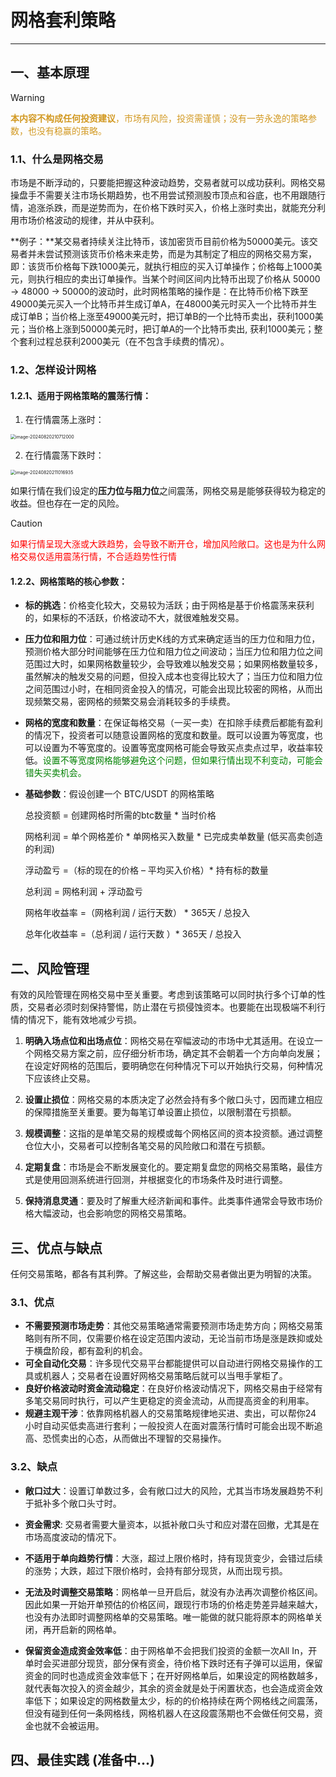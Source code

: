 # 网格套利策略

------

## 一、基本原理

> [!WARNING]
>
> <span style="color:rgb(210, 153, 34);"><span style="font-weight:bold;">本内容不构成任何投资建议</span>，市场有风险，投资需谨慎；没有一劳永逸的策略参数，也没有稳赢的策略。</span>

### 1.1、什么是网格交易

市场是不断浮动的，只要能把握这种波动趋势，交易者就可以成功获利。网格交易操盘手不需要关注市场长期趋势，也不用尝试预测股市顶点和谷底，也不用跟随行情，追涨杀跌，而是逆势而为，在价格下跌时买入，价格上涨时卖出，就能充分利用市场价格波动的规律，并从中获利。

**例子：**某交易者持续关注比特币，该加密货币目前价格为50000美元。该交易者并未尝试预测该货币价格未来走势，而是为其制定了相应的网格交易方案，即：该货币价格每下跌1000美元，就执行相应的买入订单操作；价格每上1000美元，则执行相应的卖出订单操作。当某个时间区间内比特币出现了价格从 50000 -> 48000 -> 50000的波动时，此时网格策略的操作是：在比特币价格下跌至49000美元买入一个比特币并生成订单A，在48000美元时买入一个比特币并生成订单B；当价格上涨至49000美元时，把订单B的一个比特币卖出，获利1000美元；当价格上涨到50000美元时，把订单A的一个比特币卖出,  获利1000美元；整个套利过程总获利2000美元（在不包含手续费的情况）。

### 1.2、怎样设计网格

#### 1.2.1、适用于网格策略的震荡行情：

1) 在行情震荡上涨时：

<img src="/Users/zou/data/www/blockchain-garden/images/grid-market-up.png" alt="image-20240820210712000" style="zoom:50%;left:0px;margin-left:0px;" />

2. 在行情震荡下跌时：

<img src="/Users/zou/data/www/blockchain-garden/images/grid-market-down.png" alt="image-20240820211016935" style="zoom:50%;margin-left:0px;" />

如果行情在我们设定的**压力位与阻力位**之间震荡，网格交易是能够获得较为稳定的收益。但也存在一定的风险。

> [!CAUTION]
>
> <span style="color:red">如果行情呈现大涨或大跌趋势，会导致不断开仓，增加风险敞口。这也是为什么网格交易仅适用震荡行情，不合适趋势性行情</span>



#### 1.2.2、网格策略的核心参数：

- **标的挑选**：价格变化较大，交易较为活跃；由于网格是基于价格震荡来获利的，如果标的不活跃，价格波动不大，就很难触发交易。

- **压力位和阻力位**：可通过统计历史K线的方式来确定适当的压力位和阻力位，预测价格大部分时间能够在压力位和阻力位之间波动；当压力位和阻力位之间范围过大时，如果网格数量较少，会导致难以触发交易；如果网格数量较多，虽然解决的触发交易的问题，但投入成本也变得比较大了；当压力位和阻力位之间范围过小时，在相同资金投入的情况，可能会出现比较密的网格，从而出现频繁交易，密网格的频繁交易会消耗较多的手续费。

- **网格的宽度和数量**：在保证每格交易（一买一卖）在扣除手续费后都能有盈利的情况下，投资者可以随意设置网格的宽度和数量。既可以设置为等宽度，也可以设置为不等宽度的。设置等宽度网格可能会导致买点卖点过早，收益率较低。<span style="color:green;">设置不等宽度网格能够避免这个问题，但如果行情出现不利变动，可能会错失买卖机会。</span>

- **基础参数**：假设创建一个 BTC/USDT 的网格策略

  总投资额 = 创建网格时所需的btc数量 * 当时价格

  网格利润 = 单个网格差价 * 单网格买入数量 * 已完成卖单数量 (低买高卖创造的利润)

  浮动盈亏 =（标的现在的价格 – 平均买入价格）* 持有标的数量

  总利润 = 网格利润 + 浮动盈亏

  网格年收益率 =（网格利润 / 运行天数） * 365天 /  总投入

  总年化收益率 =（总利润 / 运行天数 ）* 365天  / 总投入 



## 二、风险管理

有效的风险管理在网格交易中至关重要。考虑到该策略可以同时执行多个订单的性质，交易者必须时刻保持警惕，防止潜在亏损侵蚀资本。也要能在出现极端不利行情的情况下，能有效地减少亏损。

1. **明确入场点位和出场点位**：网格交易在窄幅波动的市场中尤其适用。在设立一个网格交易方案之前，应仔细分析市场，确定其不会朝着一个方向单向发展；在设定好网格的范围后，要明确您在何种情况下可以开始执行交易，何种情况下应该终止交易。

2. **设置止损位**：网格交易的本质决定了必然会持有多个敞口头寸，因而建立相应的保障措施至关重要。要为每笔订单设置止损位，以限制潜在亏损额。

3. **规模调整**：这指的是单笔交易的规模或每个网格区间的资本投资额。通过调整仓位大小，交易者可以控制各笔交易的风险敞口和潜在亏损额。

4. **定期复盘**：市场是会不断发展变化的。要定期复盘您的网格交易策略，最佳方式是使用回测系统进行回测，并根据变化的市场条件及时进行调整。

5. **保持消息灵通**：要及时了解重大经济新闻和事件。此类事件通常会导致市场价格大幅波动，也会影响您的网格交易策略。

   

## 三、优点与缺点

任何交易策略，都各有其利弊。了解这些，会帮助交易者做出更为明智的决策。

### 3.1、优点

- **不需要预测市场走势**：其他交易策略通常需要预测市场走势方向；网格交易策略则有所不同，仅需要价格在设定范围内波动，无论当前市场是涨是跌抑或处于横盘阶段，都有盈利的机会。
- **可全自动化交易**：许多现代交易平台都能提供可以自动进行网格交易操作的工具或机器人；交易者在设置好网格交易策略后就可以当甩手掌柜了。
- **良好价格波动时资金流动稳定**：在良好价格波动情况下，网格交易由于经常有多笔交易同时执行，可以产生更稳定的资金流动，从而提高资金的利用率。
- **规避主观干涉**：依靠网格机器人的交易策略规律地买进、卖出，可以帮你24 小时自动买低卖高进行套利；一般投资人在面对震荡行情时可能会出现不断追高、恐慌卖出的心态，从而做出不理智的交易操作。

### 3.2、缺点

- **敞口过大**：设置订单数过多，会有敞口过大的风险，尤其当市场发展趋势不利于抵补多个敞口头寸时。

- **资金需求**:  交易者需要大量资本，以抵补敞口头寸和应对潜在回撤，尤其是在市场高度波动的情况下。

- **不适用于单向趋势行情**：大涨，超过上限价格时，持有现货变少，会错过后续的涨势；大跌，超过下限价格时，会持有部分现货，从而出现亏损。

- **无法及时调整交易策略**：网格单一旦开启后，就没有办法再次调整价格区间。因此如果一开始开单预估的价格区间，跟现行市场的价格走势差异越来越大，也没有办法即时调整网格单的交易策略。唯一能做的就只能将原本的网格单关闭，再开启新的网格单。

- **保留资金造成资金效率低**：由于网格单不会把我们投资的金额一次All In，开单时会买进部分现货，部分保有资金，待价格下跌时还有子弹可以运用，保留资金的同时也造成资金效率低下；在开好网格单后，如果设定的网格数越多，就代表每次投入的资金越少，其余的资金就是处于闲置状态，也会造成资金效率低下；如果设定的网格数量太少，标的的价格持续在两个网格线之间震荡，但没有碰到任何一条网格线，网格机器人在这段震荡期也不会做任何交易，资金也就不会被运用。

  

## 四、最佳实践 (准备中...)